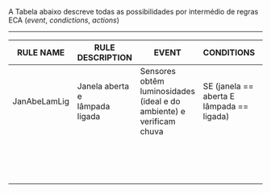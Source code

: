 A Tabela abaixo descreve todas as possibilidades por intermédio de regras ECA (*event*, *condictions*, *actions*)

***

| RULE NAME    | RULE DESCRIPTION                      | EVENT                                                                 | CONDITIONS                                       | ACTIONS                    |
|--------------|---------------------------------------|-----------------------------------------------------------------------|--------------------------------------------------|----------------------------|
| JanAbeLamLig | Janela aberta e <br /> lâmpada ligada | Sensores obtêm luminosidades  (ideal e do ambiente) e verificam chuva | SE (janela == aberta E <br /> lâmpada == ligada) | Abre janela E Liga lâmpada |
|              |                                       |                                                                       |                                                  |                            |
|              |                                       |                                                                       |                                                  |                            |
|              |                                       |                                                                       |                                                  |                            |
|              |                                       |                                                                       |                                                  |                            |
|              |                                       |                                                                       |                                                  |                            |
|              |                                       |                                                                       |                                                  |                            |
|              |                                       |                                                                       |                                                  |                            |
|              |                                       |                                                                       |                                                  |                            |
|              |                                       |                                                                       |                                                  |                            |
|              |                                       |                                                                       |                                                  |                            |
|              |                                       |                                                                       |                                                  |                            |
|              |                                       |                                                                       |                                                  |                            |
|              |                                       |                                                                       |                                                  |                            |
|              |                                       |                                                                       |                                                  |                            |
|              |                                       |                                                                       |                                                  |                            |
